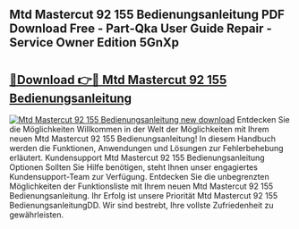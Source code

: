 ## Mtd Mastercut 92 155 Bedienungsanleitung PDF Download Free - Part-Qka User Guide Repair - Service Owner Edition 5GnXp

# <h2><a href="http://df4vrd.blite.top/?on=Mtd+Mastercut+92+155+Bedienungsanleitung">🔗Download 👉🔴 Mtd Mastercut 92 155 Bedienungsanleitung</a></h2>

[![Mtd Mastercut 92 155 Bedienungsanleitung new download](https://i.imgur.com/lujVjoI.png)](http://df4vrd.blite.top/?on=Mtd+Mastercut+92+155+Bedienungsanleitung)
Entdecken Sie die Möglichkeiten Willkommen in der Welt der Möglichkeiten mit Ihrem neuen Mtd Mastercut 92 155 Bedienungsanleitung! In diesem Handbuch werden die Funktionen, Anwendungen und Lösungen zur Fehlerbehebung erläutert. Kundensupport Mtd Mastercut 92 155 Bedienungsanleitung Optionen Sollten Sie Hilfe benötigen, steht Ihnen unser engagiertes Kundensupport-Team zur Verfügung. Entdecken Sie die unbegrenzten Möglichkeiten der Funktionsliste mit Ihrem neuen Mtd Mastercut 92 155 Bedienungsanleitung. Ihr Erfolg ist unsere Priorität Mtd Mastercut 92 155 BedienungsanleitungDD. Wir sind bestrebt, Ihre vollste Zufriedenheit zu gewährleisten.
